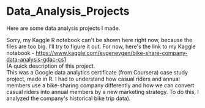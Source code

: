 # Data_Analysis_Projects
Here are some data analysis projects I made.

Sorry, my Kaggle R notebook can't be shown here right now, because the files are too big. I'll try to figure it out. For now, here's the link to my Kaggle notebook - https://www.kaggle.com/evgenevgen/bike-share-company-data-analysis-gdac-cs1  
(A quick description of this project.  
This was a Google data analytics certificate (from Coursera) case study project, made in R. I had to understand how casual riders and annual members use a bike-sharing company differently and how we can convert casual riders into annual members by a new marketing strategy. To do this, I analyzed the company's historical bike trip data).
